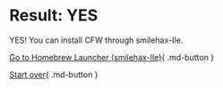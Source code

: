 # Result: YES

YES! You can install CFW through smilehax-IIe.

[Go to Homebrew Launcher (smilehax-IIe)](https://wiki.hacks.guide/wiki/3DS:Alternate_Exploits/Homebrew_Launcher_(smilehax-IIe)){ .md-button } 

[Start over](/seventeen){ .md-button }